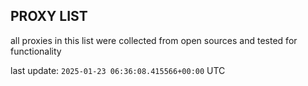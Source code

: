 ## PROXY LIST

all proxies in this list were collected from open sources and tested for functionality

last update: `2025-01-23 06:36:08.415566+00:00` UTC